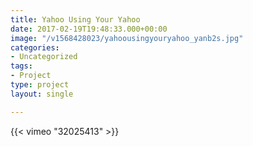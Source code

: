 ```yaml
---
title: Yahoo Using Your Yahoo
date: 2017-02-19T19:48:33.000+00:00
image: "/v1568428023/yahoousingyouryahoo_yanb2s.jpg"
categories:
- Uncategorized
tags:
- Project
type: project
layout: single

---
```

{{< vimeo "32025413" >}}
